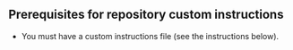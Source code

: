 ## Prerequisites for repository custom instructions

* You must have a custom instructions file (see the instructions below).
